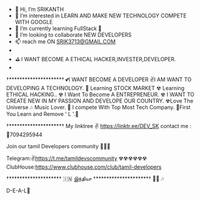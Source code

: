 - 👋 Hi, I’m SRIKANTH
- 👀 I’m interested in LEARN AND MAKE NEW TECHNOLOGY COMPETE WITH GOOGLE
- 🌱 I’m currently learning FullStack 🏅
- 💞️ I’m looking to collaborate NEW DEVELOPERS
- 📫 reach me ON SRIK3713@GMAIL.COM
- 
-  ⛳  I WANT BECOME A ETHICAL HACKER,INVESTER,DEVELOPER.
-

†********************†
💕I WANT BECOME A DEVELOPER
✌I AM WANT TO  DEVELOPING A TECHNOLOGY. 
💯 Learning STOCK MARKET 
☢ Learning ETHICAL HACKING.. 
☢ I Want To Become A ENTREPRENEUR.
☢ I WANT TO CREATE NEW IN MY PASSION AND DEVELOPE OUR COUNTRY. 
☢Love The Universe
🎶 Music Lover. 
💪 I compete With Top Most Tech Company. 
💯First You Learn and Remove ' L '.💯

†********************†
My linktree ✌
https://linktr.ee/DEV_SK
contact me :
🤫7094295944

Join our tamil Developers community 👥👥👥

Telegram:✌https://t.me/tamildevscommunity
☢☢☢☢☢☢
ClubHouse:https://www.clubhouse.com/club/tamil-developers

†********************
  🇮🇳  இந்தியா
†********************†
🎤🎶 🎶

D-E-A-L🧐

<!---
Devsk001/Devsk001 is a ✨ special ✨ repository because its `README.md` (this file) appears on your GitHub profile.
You can click the Preview link to take a look at your changes.
--->
